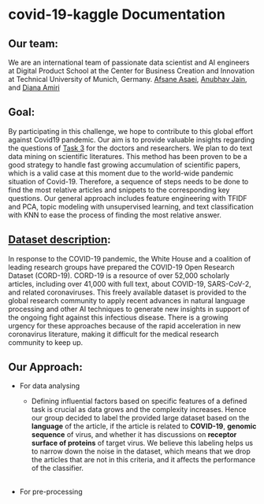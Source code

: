 # covid-19-kaggle Documentation

## Our team:
We are an international team of passionate data scientist and AI engineers at Digital Product School at the Center for Business Creation and Innovation at Technical University of Munich, Germany. [Afsane Asaei](https://github.com/afiDPS), [Anubhav Jain](https://github.com/anubhav1997), and [Diana Amiri](https://github.com/dian-ai)

## Goal:
By participating in this challenge, we hope to contribute to this global effort against Covid19 pandemic. Our aim is to provide valuable insights regarding the questions of [Task 3](https://www.kaggle.com/allen-institute-for-ai/CORD-19-research-challenge/tasks?taskId=567) for the doctors and researchers. We plan to do text data mining on scientific literatures. This method has been proven to be a good strategy to handle fast growing accumulation of scientific papers, which is a valid case at this moment due to the world-wide pandemic situation of Covid-19. Therefore, a sequence of steps needs to be done to find the most relative articles and snippets to the corresponding key questions. Our general approach includes feature engineering with TFIDF and PCA, topic modeling with unsupervised learning, and text classification with KNN to ease the process of finding the most relative answer.

## [Dataset description](https://www.kaggle.com/allen-institute-for-ai/CORD-19-research-challenge):
In response to the COVID-19 pandemic, the White House and a coalition of leading research groups have prepared the COVID-19 Open Research Dataset (CORD-19). CORD-19 is a resource of over 52,000 scholarly articles, including over 41,000 with full text, about COVID-19, SARS-CoV-2, and related coronaviruses. This freely available dataset is provided to the global research community to apply recent advances in natural language processing and other AI techniques to generate new insights in support of the ongoing fight against this infectious disease. There is a growing urgency for these approaches because of the rapid acceleration in new coronavirus literature, making it difficult for the medical research community to keep up.

## Our Approach:
* For data analysing
  - Defining influential factors based on specific features of a defined task is crucial as data grows and the complexity increases. Hence our group decided to label the provided large dataset based on the **language** of the article, if the article is related to **COVID-19**, **genomic sequence** of virus, and whether it has discussions on **receptor surface of proteins** of target virus. We believe this labeling helps us to narrow down the noise in the dataset, which means that we drop the articles that are not in this criteria, and it affects the performance of the classifier.
  <br/>
  
  
* For pre-processing
